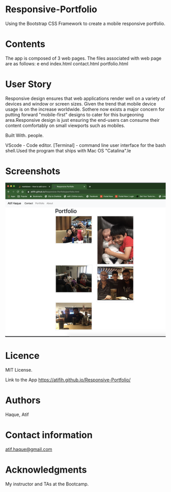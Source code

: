 # Responsive-Portfolio
Using the Bootstrap CSS Framework to create a mobile responsive portfolio.


# Contents
The app is composed of 3 web pages. The files associated with web page are as follows:
e end
index.html
contact.html
portfolio.html

# User Story
Responsive design ensures that web applications render well on a variety of devices and window or screen sizes. Given the trend that mobile device usage is on the increase worldwide. Sothere now exists a  major concern for putting forward "mobile-first" designs to cater for this burgeoning area.Responsive design is just ensuring the end-users can consume their content comfortably on small viewports such as mobiles.


Built With. people.


VScode - Code editor.
[Terminal] - command line user interface for the bash shell.Used the program that ships with Mac OS "Catalina".​le 

# Screenshots
![](images/portfolio.png)


# Licence
MIT License.

Link to the App
https://atifih.github.io/Responsive-Portfolio/

# Authors
Haque, Atif

# Contact information
atif.haque@gmail.com

# Acknowledgments
My instructor and TAs at the Bootcamp.
